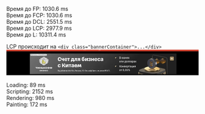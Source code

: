 Время до FP:  1030.6 ms <br />
Время до FCP: 1030.6 ms <br />
Время до DCL: 2551.5 ms <br />
Время до LCP: 2977.9 ms <br />
Время до L:   10311.4 ms <br />

LCP происходит на ```<div class="bannerContainer">...</div>```
![Banner container](image.png)

Loading:    89 ms <br />
Scripting:  2152 ms <br />
Rendering:  980 ms <br />
Painting:   172 ms <br />
